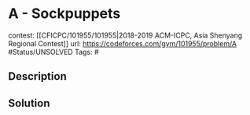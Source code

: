 # A - Sockpuppets

contest: [[CFICPC/101955/101955|2018-2019 ACM-ICPC, Asia Shenyang Regional Contest]]
url: https://codeforces.com/gym/101955/problem/A
#Status/UNSOLVED
Tags: #

## Description

## Solution

